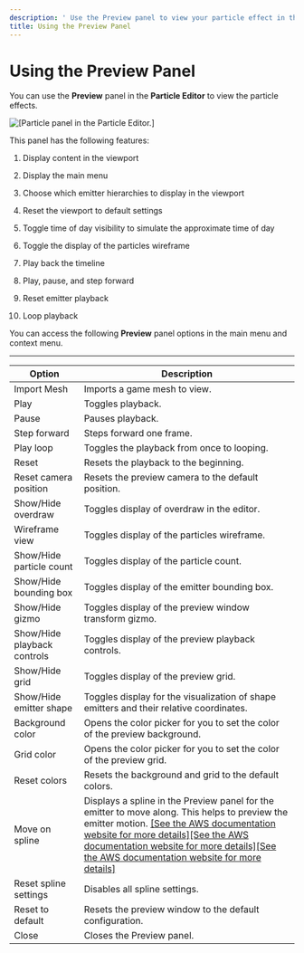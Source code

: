 ```yaml
---
description: ' Use the Preview panel to view your particle effect in the &ALY; &particle-editor;. '
title: Using the Preview Panel
---
```

# Using the Preview Panel<a name="particle-editor-preview-panel"></a>

You can use the **Preview** panel in the **Particle Editor** to view the particle effects\.

![\[Particle panel in the Particle Editor.\]](/images/userguide/particles/particle-preview-panel.png)

This panel has the following features:

1.  Display content in the viewport

1. Display the main menu

1. Choose which emitter hierarchies to display in the viewport

1. Reset the viewport to default settings

1. Toggle time of day visibility to simulate the approximate time of day

1. Toggle the display of the particles wireframe

1. Play back the timeline

1. Play, pause, and step forward

1. Reset emitter playback

1. Loop playback

You can access the following **Preview** panel options in the main menu and context menu\.


****  

| Option | Description | 
| --- | --- | 
| Import Mesh | Imports a game mesh to view\. | 
| Play | Toggles playback\. | 
| Pause | Pauses playback\. | 
| Step forward | Steps forward one frame\. | 
| Play loop | Toggles the playback from once to looping\. | 
| Reset | Resets the playback to the beginning\. | 
| Reset camera position | Resets the preview camera to the default position\. | 
| Show/Hide overdraw | Toggles display of overdraw in the editor\. | 
| Wireframe view | Toggles display of the particles wireframe\. | 
| Show/Hide particle count | Toggles display of the particle count\. | 
| Show/Hide bounding box | Toggles display of the emitter bounding box\. | 
| Show/Hide gizmo | Toggles display of the preview window transform gizmo\. | 
| Show/Hide playback controls | Toggles display of the preview playback controls\. | 
| Show/Hide grid | Toggles display of the preview grid\. | 
| Show/Hide emitter shape | Toggles display for the visualization of shape emitters and their relative coordinates\. | 
| Background color | Opens the color picker for you to set the color of the preview background\. | 
| Grid color | Opens the color picker for you to set the color of the preview grid\. | 
| Reset colors | Resets the background and grid to the default colors\. | 
| Move on spline | Displays a spline in the Preview panel for the emitter to move along\. This helps to preview the emitter motion\. [\[See the AWS documentation website for more details\]](http://docs.aws.amazon.com/lumberyard/latest/userguide/particle-editor-preview-panel.html)[\[See the AWS documentation website for more details\]](http://docs.aws.amazon.com/lumberyard/latest/userguide/particle-editor-preview-panel.html)[\[See the AWS documentation website for more details\]](http://docs.aws.amazon.com/lumberyard/latest/userguide/particle-editor-preview-panel.html) | 
| Reset spline settings | Disables all spline settings\. | 
| Reset to default | Resets the preview window to the default configuration\. | 
| Close | Closes the Preview panel\. | 